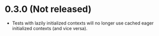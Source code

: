 # 0.3.0 (Not released)
* Tests with lazily initialized contexts will no longer use cached eager initialized contexts (and vice versa).
